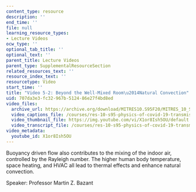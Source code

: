 ```yaml
---
content_type: resource
description: ''
end_time: ''
file: null
learning_resource_types:
- Lecture Videos
ocw_type: ''
optional_tab_title: ''
optional_text: ''
parent_title: Lecture Videos
parent_type: SupplementalResourceSection
related_resources_text: ''
resource_index_text: ''
resourcetype: Video
start_time: ''
title: "Video 5-2: Beyond the Well-Mixed Room\u2014Natural Convection"
uid: 707da3e3-fc32-967b-5124-86e27f4bd8ed
video_files:
  archive_url: https://archive.org/download/MITRES10.S95F20/MITRES_10_S95F20_0502_300k.mp4
  video_captions_file: /courses/res-10-s95-physics-of-covid-19-transmission-fall-2020/b6170a9f9e2458098a5ce36f9a5c5d99_X1or8Ish5OU.vtt
  video_thumbnail_file: https://img.youtube.com/vi/X1or8Ish5OU/default.jpg
  video_transcript_file: /courses/res-10-s95-physics-of-covid-19-transmission-fall-2020/e24de911a1989b4e695c8f954ed65b51_X1or8Ish5OU.pdf
video_metadata:
  youtube_id: X1or8Ish5OU
---
```


Buoyancy driven flow also contributes to the mixing of the indoor air, controlled by the Rayleigh number. The higher human body temperature, space heating, and HVAC all lead to thermal effects and enhance natural convection.

Speaker: Professor Martin Z. Bazant



